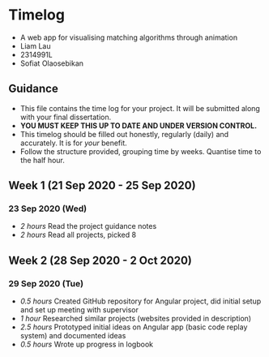 # Timelog
* A web app for visualising matching algorithms through animation
* Liam Lau
* 2314991L
* Sofiat Olaosebikan

## Guidance
* This file contains the time log for your project. It will be submitted along with your final dissertation.
* **YOU MUST KEEP THIS UP TO DATE AND UNDER VERSION CONTROL.**
* This timelog should be filled out honestly, regularly (daily) and accurately. It is for *your* benefit.
* Follow the structure provided, grouping time by weeks.  Quantise time to the half hour.

## Week 1 (21 Sep 2020 - 25 Sep 2020)
### 23 Sep 2020 (Wed)
* *2 hours* Read the project guidance notes
* *2 hours* Read all projects, picked 8


## Week 2 (28 Sep 2020 - 2 Oct 2020)
### 29 Sep 2020 (Tue)
* *0.5 hours* Created GitHub repository for Angular project, did initial setup and set up meeting with supervisor
* *1 hour* Researched similar projects (websites provided in description)
* *2.5 hours* Prototyped initial ideas on Angular app (basic code replay system) and documented ideas
* *0.5 hours* Wrote up progress in logbook
